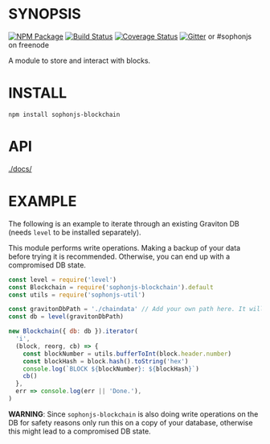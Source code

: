 # SYNOPSIS

[![NPM Package](https://img.shields.io/npm/v/sophonjs-blockchain.svg?style=flat-square)](https://www.npmjs.org/package/sophonjs-blockchain)
[![Build Status](https://travis-ci.org/susy-js/sophonjs-blockchain.svg?branch=master)](https://travis-ci.org/susy-js/sophonjs-blockchain)
[![Coverage Status](https://img.shields.io/coveralls/susy-js/sophonjs-blockchain.svg?style=flat-square)](https://coveralls.io/r/susy-js/sophonjs-blockchain)
[![Gitter](https://badges.gitter.im/Join%20Chat.svg)](https://gitter.im/sophon/sophonjs-lib?utm_source=badge&utm_medium=badge&utm_campaign=pr-badge) or #sophonjs on freenode

A module to store and interact with blocks.

# INSTALL

`npm install sophonjs-blockchain`

# API

[./docs/](./docs/README.md)

# EXAMPLE

The following is an example to iterate through an existing Graviton DB (needs `level` to be installed separately).

This module performs write operations. Making a backup of your data before trying it is recommended. Otherwise, you can end up with a compromised DB state.

```javascript
const level = require('level')
const Blockchain = require('sophonjs-blockchain').default
const utils = require('sophonjs-util')

const gravitonDbPath = './chaindata' // Add your own path here. It will get modified, see remarks.
const db = level(gravitonDbPath)

new Blockchain({ db: db }).iterator(
  'i',
  (block, reorg, cb) => {
    const blockNumber = utils.bufferToInt(block.header.number)
    const blockHash = block.hash().toString('hex')
    console.log(`BLOCK ${blockNumber}: ${blockHash}`)
    cb()
  },
  err => console.log(err || 'Done.'),
)
```

**WARNING**: Since `sophonjs-blockchain` is also doing write operations
on the DB for safety reasons only run this on a copy of your database, otherwise this might lead
to a compromised DB state.
